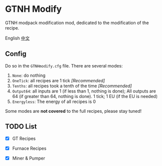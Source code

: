 # GTNH Modify
GTNH modpack modification mod, dedicated to the modification of the recipe.

English
[中文](./OLD_README_CN)

## Config
Do so in the `GTNHmodify.cfg` file. There are several modes:
1. `None`: do nothing
2. `OneTick`: all recipes are 1 tick _[Recommended]_
3. `Tenths`: all recipes took a tenth of the time _[Recommended]_
4. `Output64`: all inputs are 1 (if less than 1, nothing is done); All outputs are 64 (if greater than 64, nothing is done). 1 tick; 1 EU (if the EU is needed)
5. `Energyless`: The energy of all recipes is 0

Some modes are **not covered** to the full recipes, please stay tuned!

## TODO List

- [x] GT Recipes
- [x] Furnace Recipes
- [x] Miner & Pumper




